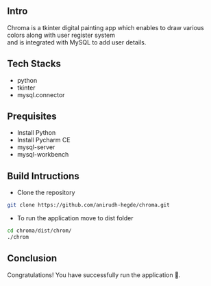 ## Intro
Chroma is a tkinter digital painting app which enables to draw various colors along with user register system \
and is integrated with MySQL to add user details.

## Tech Stacks
- python
- tkinter
- mysql.connector

## Prequisites
- Install Python
- Install Pycharm CE
- mysql-server
- mysql-workbench
  
## Build Intructions 
- Clone the repository
```sh
git clone https://github.com/anirudh-hegde/chroma.git
```
- To run the application move  to dist folder
```sh
cd chroma/dist/chrom/
./chrom
```

## Conclusion
Congratulations! You have successfully run the application 🚀️.
